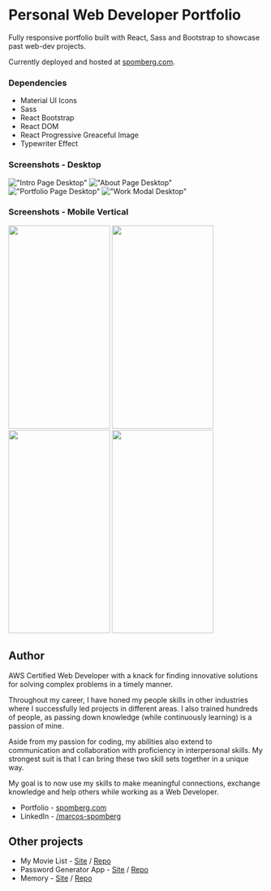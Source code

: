 # Personal Web Developer Portfolio

Fully responsive portfolio built with React, Sass and Bootstrap to showcase past web-dev projects. 

Currently deployed and hosted at [spomberg.com](http://spomberg.com).

### Dependencies
- Material UI Icons
- Sass
- React Bootstrap
- React DOM
- React Progressive Greaceful Image
- Typewriter Effect

### Screenshots - Desktop
!["Intro Page Desktop"](https://github.com/spomberg/react-portfolio/blob/master/src/assets/images/main-page-desktop.png?raw=true)
!["About Page Desktop"](https://github.com/spomberg/react-portfolio/blob/master/src/assets/images/about-page-desktop.png?raw=true)
!["Portfolio Page Desktop"](https://github.com/spomberg/react-portfolio/blob/master/src/assets/images/portfolio-desktop.png?raw=true)
!["Work Modal Desktop"](https://github.com/spomberg/react-portfolio/blob/master/src/assets/images/modal-desktop.png?raw=true)

### Screenshots - Mobile Vertical
<img src="https://github.com/spomberg/react-portfolio/blob/master/src/assets/images/main-page-phone-vertical.png?raw=true" width="200" height="400" />

<img src="https://github.com/spomberg/react-portfolio/blob/master/src/assets/images/about-page-phone-vertical.png?raw=true" width="200" height="400" />

<img src="https://github.com/spomberg/react-portfolio/blob/master/src/assets/images/portfolio-phone-vertical.png?raw=true" width="200" height="400" />

<img src="https://github.com/spomberg/react-portfolio/blob/master/src/assets/images/modal-phone-vertical.png?raw=true" width="200" height="400" />

## Author

AWS Certified Web Developer with a knack for finding innovative solutions for solving complex problems in a timely manner.

Throughout my career, I have honed my people skills in other industries where I successfully led projects in different areas. I also trained hundreds of people, as passing down knowledge (while continuously learning) is a passion of mine.

Aside from my passion for coding, my abilities also extend to communication and collaboration with proficiency in interpersonal skills. My strongest suit is that I can bring these two skill sets together in a unique way.

My goal is to now use my skills to make meaningful connections, exchange knowledge and help others while working as a Web Developer.

- Portfolio - [spomberg.com](https://spomberg.com)
- LinkedIn - [/marcos-spomberg](https://linkedin.com/in/marcos-spomberg)

## Other projects

- My Movie List - [Site](https://mymovielist.ca) / [Repo](https://github.com/spomberg/my-movie-list)
- Password Generator App - [Site](https://password-generator.spomberg.com) / [Repo](https://github.com/spomberg/password-generator-app)
- Memory - [Site](https://memory.spomberg.com) / [Repo](https://github.com/spomberg/memory)
